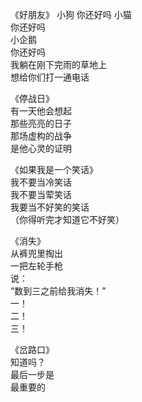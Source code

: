 
《好朋友》
小狗
你还好吗
小猫  
你还好吗  
小企鹅  
你还好吗  
我躺在刚下完雨的草地上  
想给你们打一通电话



《停战日》  
有一天他会想起  
那些亮亮的日子  
那场虚构的战争  
是他心灵的证明


《如果我是一个笑话》  
我不要当冷笑话  
我不要当荤笑话  
我要当不好笑的笑话  
（你得听完才知道它不好笑）


《消失》  
从裤兜里掏出  
一把左轮手枪  
说：  
“数到三之前给我消失！”  
一！  
二！  
三！


《岔路口》  
知道吗？  
最后一步是  
最重要的
